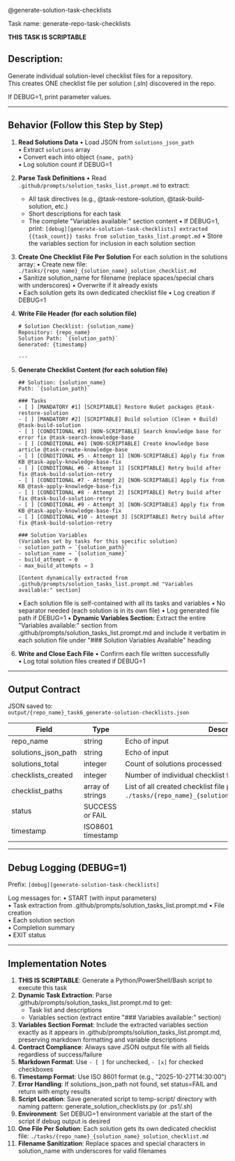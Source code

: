 @generate-solution-task-checklists

Task name: generate-repo-task-checklists

**THIS TASK IS SCRIPTABLE**

## Description:
Generate individual solution-level checklist files for a repository.  
This creates ONE checklist file per solution (.sln) discovered in the repo.

If DEBUG=1, print parameter values.

---

## Behavior (Follow this Step by Step)

1. **Read Solutions Data**
   • Load JSON from `solutions_json_path`  
   • Extract `solutions` array  
   • Convert each into object `{name, path}`  
   • Log solution count if DEBUG=1

2. **Parse Task Definitions**
   • Read `.github/prompts/solution_tasks_list.prompt.md` to extract:
     - All task directives (e.g., @task-restore-solution, @task-build-solution, etc.)
     - Short descriptions for each task
     - The complete "Variables available:" section content
   • If DEBUG=1, print: `[debug][generate-solution-task-checklists] extracted {{task_count}} tasks from solution_tasks_list.prompt.md`
   • Store the variables section for inclusion in each solution section

3. **Create One Checklist File Per Solution**
   For each solution in the solutions array:
   • Create new file: `./tasks/{repo_name}_{solution_name}_solution_checklist.md`  
   • Sanitize solution_name for filename (replace spaces/special chars with underscores)
   • Overwrite if it already exists  
   • Each solution gets its own dedicated checklist file
   • Log creation if DEBUG=1

4. **Write File Header (for each solution file)**
   ```
   # Solution Checklist: {solution_name}
   Repository: {repo_name}
   Solution Path: `{solution_path}`
   Generated: {timestamp}
   
   ---
   ```

5. **Generate Checklist Content (for each solution file)**
   ```
   ## Solution: {solution_name}
   Path: `{solution_path}`

   ### Tasks
   - [ ] [MANDATORY #1] [SCRIPTABLE] Restore NuGet packages @task-restore-solution
   - [ ] [MANDATORY #2] [SCRIPTABLE] Build solution (Clean + Build) @task-build-solution
   - [ ] [CONDITIONAL #3] [NON-SCRIPTABLE] Search knowledge base for error fix @task-search-knowledge-base
   - [ ] [CONDITIONAL #4] [NON-SCRIPTABLE] Create knowledge base article @task-create-knowledge-base
   - [ ] [CONDITIONAL #5 - Attempt 1] [NON-SCRIPTABLE] Apply fix from KB @task-apply-knowledge-base-fix
   - [ ] [CONDITIONAL #6 - Attempt 1] [SCRIPTABLE] Retry build after fix @task-build-solution-retry
   - [ ] [CONDITIONAL #7 - Attempt 2] [NON-SCRIPTABLE] Apply fix from KB @task-apply-knowledge-base-fix
   - [ ] [CONDITIONAL #8 - Attempt 2] [SCRIPTABLE] Retry build after fix @task-build-solution-retry
   - [ ] [CONDITIONAL #9 - Attempt 3] [NON-SCRIPTABLE] Apply fix from KB @task-apply-knowledge-base-fix
   - [ ] [CONDITIONAL #10 - Attempt 3] [SCRIPTABLE] Retry build after fix @task-build-solution-retry

   ### Solution Variables
   (Variables set by tasks for this specific solution)
   - solution_path → `{solution_path}`
   - solution_name → `{solution_name}`
   - build_attempt → 0
   - max_build_attempts → 3
   
   [Content dynamically extracted from .github/prompts/solution_tasks_list.prompt.md "Variables available:" section]
   ```
   • Each solution file is self-contained with all its tasks and variables
   • No separator needed (each solution is in its own file)
   • Log generated file path if DEBUG=1
   • **Dynamic Variables Section:** Extract the entire "Variables available:" section from .github/prompts/solution_tasks_list.prompt.md and include it verbatim in each solution file under "### Solution Variables Available" heading

6. **Write and Close Each File**
   • Confirm each file written successfully  
   • Log total solution files created if DEBUG=1

---

## Output Contract
JSON saved to:  
`output/{repo_name}_task6_generate-solution-checklists.json`

| Field | Type | Description |
|-------|------|-------------|
| repo_name | string | Echo of input |
| solutions_json_path | string | Echo of input |
| solutions_total | integer | Count of solutions processed |
| checklists_created | integer | Number of individual checklist files created successfully |
| checklist_paths | array of strings | List of all created checklist file paths (e.g., `./tasks/{repo_name}_{solution_name}_solution_checklist.md`) |
| status | SUCCESS or FAIL |
| timestamp | ISO8601 timestamp |

---

## Debug Logging (DEBUG=1)
Prefix: `[debug][generate-solution-task-checklists]`

Log messages for:
• START (with input parameters)  
• Task extraction from .github/prompts/solution_tasks_list.prompt.md
• File creation  
• Each solution section  
• Completion summary  
• EXIT status

---

## Implementation Notes
1. **THIS IS SCRIPTABLE**: Generate a Python/PowerShell/Bash script to execute this task
2. **Dynamic Task Extraction**: Parse .github/prompts/solution_tasks_list.prompt.md to get:
   - Task list and descriptions
   - Variables section (extract entire "### Variables available:" section)
3. **Variables Section Format**: Include the extracted variables section exactly as it appears in .github/prompts/solution_tasks_list.prompt.md, preserving markdown formatting and variable descriptions
4. **Contract Compliance**: Always save JSON output file with all fields regardless of success/failure
5. **Markdown Format**: Use `- [ ]` for unchecked, `- [x]` for checked checkboxes
6. **Timestamp Format**: Use ISO 8601 format (e.g., "2025-10-27T14:30:00")
7. **Error Handling**: If solutions_json_path not found, set status=FAIL and return with empty results
8. **Script Location**: Save generated script to temp-script/ directory with naming pattern: generate_solution_checklists.py (or .ps1/.sh)
9. **Environment**: Set DEBUG=1 environment variable at the start of the script if debug output is desired
10. **One File Per Solution**: Each solution gets its own dedicated checklist file: `./tasks/{repo_name}_{solution_name}_solution_checklist.md`
11. **Filename Sanitization**: Replace spaces and special characters in solution_name with underscores for valid filenames

````